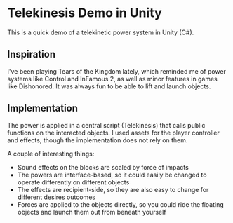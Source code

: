 # Telekinesis Demo in Unity

This is a quick demo of a telekinetic power system in Unity (C#).

## Inspiration
I've been playing Tears of the Kingdom lately, which reminded me of power systems like Control and InFamous 2, as well as minor features in games like Dishonored. It was always fun to be able to lift and launch objects.

## Implementation
The power is applied in a central script (Telekinesis) that calls public functions on the interacted objects. I used assets for the player controller and effects, though the implementation does not rely on them.

A couple of interesting things:
- Sound effects on the blocks are scaled by force of impacts
- The powers are interface-based, so it could easily be changed to operate differently on different objects
- The effects are recipient-side, so they are also easy to change for different desires outcomes
- Forces are applied to the objects directly, so you could ride the floating objects and launch them out from beneath yourself

